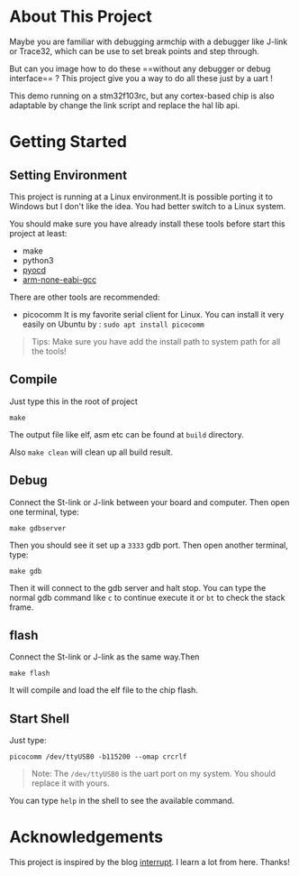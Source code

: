 # About This Project

Maybe you are familiar with debugging armchip with a debugger like J-link or Trace32, which can be use to set break points and step through.

But can you image how to do these ==without any debugger or debug interface== ? This project give you a way to do all these just by a uart !

This demo running on a stm32f103rc, but any cortex-based chip is also adaptable by change the link script and replace the hal lib api.

# Getting Started 

## Setting Environment

This project is running at a Linux environment.It is possible porting it to Windows but I don't like the idea. You had better switch to a Linux system.

You should make sure you have already install these tools before start this project at least:

- make
- python3
- [pyocd](https://github.com/pyocd/pyOCD)
- [arm-none-eabi-gcc](https://developer.arm.com/tools-and-software/open-source-software/developer-tools/gnu-toolchain/gnu-rm/downloads)

There are other tools are recommended:

- picocomm
It is my favorite serial client for Linux. You can install it very easily on Ubuntu by :
`sudo apt install picocomm `

> Tips: Make sure you have add the install path to system path for all the tools!

## Compile

Just type this in the root of project
```shell
make
````

The output file like elf, asm etc can be found at `build` directory.

Also `make clean` will clean up all build result.

## Debug

Connect the St-link or J-link between your board and computer. Then open one terminal, type:

```shell
make gdbserver
```

Then you should see it set up a `3333` gdb port. Then open another terminal, type:

```shell
make gdb
```

Then it will connect to the gdb server and halt stop. You can type the normal gdb command like `c` to continue execute it or `bt` to check the stack frame.

## flash

Connect the St-link or J-link as the same way.Then
```shell
make flash
```
It will compile and load the elf file to the chip flash.

## Start Shell
Just type:
```shell
picocomm /dev/ttyUSB0 -b115200 --omap crcrlf
```
> Note: The `/dev/ttyUSB0` is the uart port on my system. You should replace it with yours.

You can type `help` in the shell to see the available command.

# Acknowledgements

This project is inspired by the blog [interrupt](https://interrupt.memfault.com/blog/cortex-m-debug-monitor). I learn a lot from here. Thanks!
